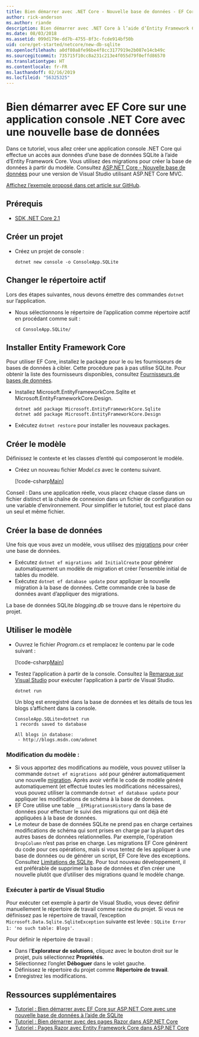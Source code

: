 ```yaml
---
title: Bien démarrer avec .NET Core - Nouvelle base de données - EF Core
author: rick-anderson
ms.author: riande
description: Bien démarrer avec .NET Core à l’aide d’Entity Framework Core
ms.date: 08/03/2018
ms.assetid: 099d179e-dd7b-4755-8f3c-fcde914bf50b
uid: core/get-started/netcore/new-db-sqlite
ms.openlocfilehash: a0df80a8fe96be4f8cc3177919e2b087e14cb49c
ms.sourcegitcommit: 735715f10cc8a231c213e4f055d79f0effd86570
ms.translationtype: HT
ms.contentlocale: fr-FR
ms.lasthandoff: 02/16/2019
ms.locfileid: "56325325"
---
```

# <a name="getting-started-with-ef-core-on-net-core-console-app-with-a-new-database"></a>Bien démarrer avec EF Core sur une application console .NET Core avec une nouvelle base de données

Dans ce tutoriel, vous allez créer une application console .NET Core qui effectue un accès aux données d’une base de données SQLite à l’aide d’Entity Framework Core. Vous utilisez des migrations pour créer la base de données à partir du modèle. Consultez [ASP.NET Core - Nouvelle base de données](xref:core/get-started/aspnetcore/new-db) pour une version de Visual Studio utilisant ASP.NET Core MVC.

[Affichez l’exemple proposé dans cet article sur GitHub](https://github.com/aspnet/EntityFramework.Docs/tree/master/samples/core/GetStarted/NetCore/ConsoleApp.SQLite).

## <a name="prerequisites"></a>Prérequis

* [SDK .NET Core 2.1](https://www.microsoft.com/net/core)

## <a name="create-a-new-project"></a>Créer un projet

* Créez un projet de console :

  ``` Console
  dotnet new console -o ConsoleApp.SQLite
  ```
## <a name="change-the-current-directory"></a>Changer le répertoire actif

Lors des étapes suivantes, nous devons émettre des commandes `dotnet` sur l’application.

* Nous sélectionnons le répertoire de l’application comme répertoire actif en procédant comme suit :

  ``` Console
  cd ConsoleApp.SQLite/
  ```
## <a name="install-entity-framework-core"></a>Installer Entity Framework Core

Pour utiliser EF Core, installez le package pour le ou les fournisseurs de bases de données à cibler. Cette procédure pas à pas utilise SQLite. Pour obtenir la liste des fournisseurs disponibles, consultez [Fournisseurs de bases de données](../../providers/index.md).

* Installez Microsoft.EntityFrameworkCore.Sqlite et Microsoft.EntityFrameworkCore.Design.

  ```Console
  dotnet add package Microsoft.EntityFrameworkCore.Sqlite
  dotnet add package Microsoft.EntityFrameworkCore.Design
  ```

* Exécutez `dotnet restore` pour installer les nouveaux packages.

## <a name="create-the-model"></a>Créer le modèle

Définissez le contexte et les classes d’entité qui composeront le modèle.

* Créez un nouveau fichier *Model.cs* avec le contenu suivant.

  [!code-csharp[Main](../../../../samples/core/GetStarted/NetCore/ConsoleApp.SQLite/Model.cs)]

Conseil : Dans une application réelle, vous placez chaque classe dans un fichier distinct et la chaîne de connexion dans un fichier de configuration ou une variable d’environnement. Pour simplifier le tutoriel, tout est placé dans un seul et même fichier.

## <a name="create-the-database"></a>Créer la base de données

Une fois que vous avez un modèle, vous utilisez des [migrations](xref:core/managing-schemas/migrations/index) pour créer une base de données.

* Exécutez `dotnet ef migrations add InitialCreate` pour générer automatiquement un modèle de migration et créer l’ensemble initial de tables du modèle.
* Exécutez `dotnet ef database update` pour appliquer la nouvelle migration à la base de données. Cette commande crée la base de données avant d’appliquer des migrations.

La base de données SQLite *blogging.db* se trouve dans le répertoire du projet.

## <a name="use-the-model"></a>Utiliser le modèle

* Ouvrez le fichier *Program.cs* et remplacez le contenu par le code suivant :

  [!code-csharp[Main](../../../../samples/core/GetStarted/NetCore/ConsoleApp.SQLite/Program.cs)]

* Testez l’application à partir de la console. Consultez la [Remarque sur Visual Studio](#vs) pour exécuter l’application à partir de Visual Studio.

  `dotnet run`

  Un blog est enregistré dans la base de données et les détails de tous les blogs s’affichent dans la console.

  ```Console
  ConsoleApp.SQLite>dotnet run
  1 records saved to database

  All blogs in database:
   - http://blogs.msdn.com/adonet
  ```

### <a name="changing-the-model"></a>Modification du modèle :

- Si vous apportez des modifications au modèle, vous pouvez utiliser la commande `dotnet ef migrations add` pour générer automatiquement une nouvelle [migration](xref:core/managing-schemas/migrations/index). Après avoir vérifié le code de modèle généré automatiquement (et effectué toutes les modifications nécessaires), vous pouvez utiliser la commande `dotnet ef database update` pour appliquer les modifications de schéma à la base de données.
- EF Core utilise une table `__EFMigrationsHistory` dans la base de données pour effectuer le suivi des migrations qui ont déjà été appliquées à la base de données.
- Le moteur de base de données SQLite ne prend pas en charge certaines modifications de schéma qui sont prises en charge par la plupart des autres bases de données relationnelles. Par exemple, l’opération `DropColumn` n’est pas prise en charge. Les migrations EF Core génèrent du code pour ces opérations, mais si vous tentez de les appliquer à une base de données ou de générer un script, EF Core lève des exceptions. Consultez [Limitations de SQLite](../../providers/sqlite/limitations.md). Pour tout nouveau développement, il est préférable de supprimer la base de données et d’en créer une nouvelle plutôt que d’utiliser des migrations quand le modèle change.

<a name="vs"></a>
### <a name="run-from-visual-studio"></a>Exécuter à partir de Visual Studio

Pour exécuter cet exemple à partir de Visual Studio, vous devez définir manuellement le répertoire de travail comme racine du projet. Si vous ne définissez pas le répertoire de travail, l’exception `Microsoft.Data.Sqlite.SqliteException` suivante est levée : `SQLite Error 1: 'no such table: Blogs'`.

Pour définir le répertoire de travail :

* Dans l’**Explorateur de solutions**, cliquez avec le bouton droit sur le projet, puis sélectionnez **Propriétés**.
* Sélectionnez l’onglet **Déboguer** dans le volet gauche.
* Définissez le répertoire du projet comme **Répertoire de travail**.
* Enregistrez les modifications.

## <a name="additional-resources"></a>Ressources supplémentaires

* [Tutoriel : Bien démarrer avec EF Core sur ASP.NET Core avec une nouvelle base de données à l’aide de SQLite](xref:core/get-started/aspnetcore/new-db)
* [Tutoriel : Bien démarrer avec des pages Razor dans ASP.NET Core](https://docs.microsoft.com/aspnet/core/tutorials/razor-pages/razor-pages-start)
* [Tutoriel : Pages Razor avec Entity Framework Core dans ASP.NET Core](https://docs.microsoft.com/aspnet/core/data/ef-rp/intro)
